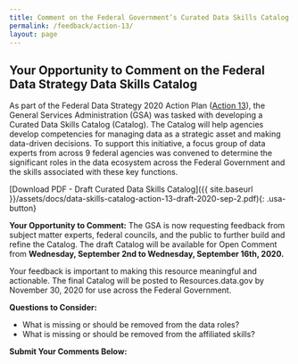 ```yaml
---
title: Comment on the Federal Government’s Curated Data Skills Catalog
permalink: /feedback/action-13/
layout: page
---
```


## Your Opportunity to Comment on the Federal Data Strategy Data Skills Catalog 

As part of the Federal Data Strategy 2020 Action Plan ([Action 13](../../action-plan/#action-13-develop-a-curated-data-skills-catalog)), the General Services Administration (GSA) was tasked with developing a Curated Data Skills Catalog (Catalog). The Catalog will help agencies develop competencies for managing data as a strategic asset and making data-driven decisions. To support this initiative, a focus group of data experts from across 9 federal agencies was convened to determine the significant roles in the data ecosystem across the Federal Government and the skills associated with these key functions.  

[Download PDF - Draft Curated Data Skills Catalog]({{ site.baseurl }}/assets/docs/data-skills-catalog-action-13-draft-2020-sep-2.pdf){: .usa-button}

**Your Opportunity to Comment:** The GSA is now requesting feedback from subject matter experts, federal councils, and the public to further build and refine the Catalog. The draft Catalog will be available for Open Comment from **Wednesday, September 2nd to Wednesday, September 16th, 2020.**

Your feedback is important to making this resource meaningful and actionable. The final Catalog will be posted to Resources.data.gov by November 30, 2020 for use across the Federal Government. 

**Questions to Consider:**

* What is missing or should be removed from the data roles?
* What is missing or should be removed from the affiliated skills?


**Submit Your Comments Below:**
<div id="touchpoint-action-13"></div>

<script src="https://touchpoints.app.cloud.gov/touchpoints/ed061583/js" async></script>
